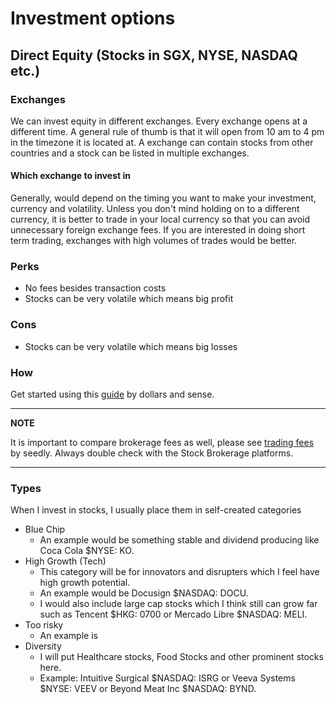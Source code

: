 # Investment options
## Direct Equity (Stocks in SGX, NYSE, NASDAQ etc.)
### Exchanges
We can invest equity in different exchanges. Every exchange opens at a different time. A general rule of thumb is that it will open from 10 am to 4 pm in the timezone it is located at. A exchange can contain stocks from other countries and a stock can be listed in multiple exchanges.

#### Which exchange to invest in
Generally, would depend on the timing you want to make your investment, currency and volatility. Unless you don't mind holding on to a different currency, it is better to trade in your local currency so that you can avoid unnecessary foreign exchange fees. If you are interested in doing short term trading, exchanges with high volumes of trades would be better.

### Perks
* No fees besides transaction costs
* Stocks can be very volatile which means big profit

### Cons
* Stocks can be very volatile which means big losses

### How
Get started using this [guide](https://dollarsandsense.sg/step-step-guide-stock-investing-singapore/) by dollars and sense.


---
**NOTE**

It is important to compare brokerage fees as well, please see [trading fees](https://blog.seedly.sg/the-ultimate-cheatsheet-cheapest-stock-brokerage-in-singapore/) by seedly. Always double check with the Stock Brokerage platforms.

---

### Types
When I invest in stocks, I usually place them in self-created categories
* Blue Chip
  * An example would be something stable and dividend producing like Coca Cola $NYSE: KO.
* High Growth (Tech)
  * This category will be for innovators and disrupters which I feel have high growth potential.
  * An example would be Docusign $NASDAQ: DOCU.
  * I would also include large cap stocks which I think still can grow far such as Tencent $HKG: 0700 or Mercado Libre $NASDAQ: MELI.
* Too risky
  * An example is
* Diversity
  * I will put Healthcare stocks, Food Stocks and other prominent stocks here.
  * Example: Intuitive Surgical $NASDAQ: ISRG or Veeva Systems $NYSE: VEEV or Beyond Meat Inc $NASDAQ: BYND.

